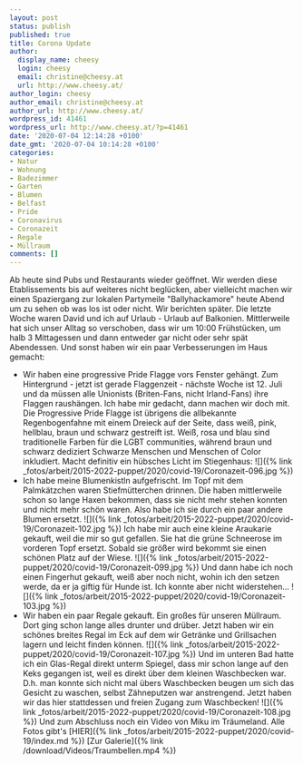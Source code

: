 ```yaml
---
layout: post
status: publish
published: true
title: Corona Update
author:
  display_name: cheesy
  login: cheesy
  email: christine@cheesy.at
  url: http://www.cheesy.at/
author_login: cheesy
author_email: christine@cheesy.at
author_url: http://www.cheesy.at/
wordpress_id: 41461
wordpress_url: http://www.cheesy.at/?p=41461
date: '2020-07-04 12:14:28 +0100'
date_gmt: '2020-07-04 10:14:28 +0100'
categories:
- Natur
- Wohnung
- Badezimmer
- Garten
- Blumen
- Belfast
- Pride
- Coronavirus
- Coronazeit
- Regale
- Müllraum
comments: []
---
```

Ab heute sind Pubs und Restaurants wieder geöffnet. Wir werden diese Etablissements bis auf weiteres nicht beglücken, aber vielleicht machen wir einen Spaziergang zur lokalen Partymeile "Ballyhackamore" heute Abend um zu sehen ob was los ist oder nicht. Wir berichten später.
Die letzte Woche waren David und ich auf Urlaub - Urlaub auf Balkonien. Mittlerweile hat sich unser Alltag so verschoben, dass wir um 10:00 Frühstücken, um halb 3 Mittagessen und dann entweder gar nicht oder sehr spät Abendessen.
Und sonst haben wir ein paar Verbesserungen im Haus gemacht:
- Wir haben eine progressive Pride Flagge vors Fenster gehängt. Zum Hintergrund - jetzt ist gerade Flaggenzeit - nächste Woche ist 12. Juli und da müssen alle Unionists (Briten-Fans, nicht Irland-Fans) ihre Flaggen raushängen. Ich habe mir gedacht, dann machen wir doch mit. Die Progressive Pride Flagge ist übrigens die allbekannte Regenbogenfahne mit einem Dreieck auf der Seite, dass weiß, pink, hellblau, braun und schwarz gestreift ist. Weiß, rosa und blau sind traditionelle Farben für die LGBT communities, während braun und schwarz dediziert Schwarze Menschen und Menschen of Color inkludiert.
Macht definitiv ein hübsches Licht im Stiegenhaus:
![]({% link _fotos/arbeit/2015-2022-puppet/2020/covid-19/Coronazeit-096.jpg %})
- Ich habe meine Blumenkistln aufgefrischt. Im Topf mit dem Palmkätzchen waren Stiefmütterchen drinnen. Die haben mittlerweile schon so lange Haxen bekommen, dass sie nicht mehr stehen konnten und nicht mehr schön waren. Also habe ich sie durch ein paar andere Blumen ersetzt.
![]({% link _fotos/arbeit/2015-2022-puppet/2020/covid-19/Coronazeit-102.jpg %})
Ich habe mir auch eine kleine Araukarie gekauft, weil die mir so gut gefallen. Sie hat die grüne Schneerose im vorderen Topf ersetzt. Sobald sie größer wird bekommt sie einen schönen Platz auf der Wiese.
![]({% link _fotos/arbeit/2015-2022-puppet/2020/covid-19/Coronazeit-099.jpg %})
Und dann habe ich noch einen Fingerhut gekauft, weiß aber noch nicht, wohin ich den setzen werde, da er ja giftig für Hunde ist. Ich konnte aber nicht widerstehen...
![]({% link _fotos/arbeit/2015-2022-puppet/2020/covid-19/Coronazeit-103.jpg %})
- Wir haben ein paar Regale gekauft. Ein großes für unseren Müllraum. Dort ging schon lange alles drunter und drüber. Jetzt haben wir ein schönes breites Regal im Eck auf dem wir Getränke und Grillsachen lagern und leicht finden können.
![]({% link _fotos/arbeit/2015-2022-puppet/2020/covid-19/Coronazeit-107.jpg %})
Und im unteren Bad hatte ich ein Glas-Regal direkt unterm Spiegel, dass mir schon lange auf den Keks gegangen ist, weil es direkt über dem kleinen Waschbecken war. D.h. man konnte sich nicht mal übers Waschbecken beugen um sich das Gesicht zu waschen, selbst Zähneputzen war anstrengend.
Jetzt haben wir das hier stattdessen und freien Zugang zum Waschbecken!
![]({% link _fotos/arbeit/2015-2022-puppet/2020/covid-19/Coronazeit-108.jpg %})
Und zum Abschluss noch ein Video von Miku im Träumeland. Alle Fotos gibt's [HIER]({% link _fotos/arbeit/2015-2022-puppet/2020/covid-19/index.md %})
[Zur Galerie]({% link /download/Videos/Traumbellen.mp4 %})
